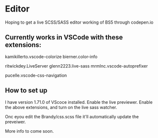 # Editor
Hoping to get a live SCSS/SASS editor working of BS5 through codepen.io

## Currently works in VSCode with these extensions:

kamikillerto.vscode-colorize
bierner.color-info

ritwickdey.LiveServer
glenn2223.live-sass
mrmlnc.vscode-autoprefixer

pucelle.vscode-css-navigation

## How to set up

I have version 1.71.0 of VScoce installed.
Enable the live previewer.
Enable the above extensions, and turn on the live sass watcher.

Onc eyou edit the Brandy/css.scss file it'll automatically update the preveiwer.

More info to come soon.